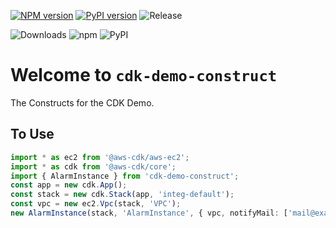 [![NPM version](https://badge.fury.io/js/cdk-demo-construct.svg)](https://badge.fury.io/js/cdk-demo-construct)
[![PyPI version](https://badge.fury.io/py/cdk-demo-construct.svg)](https://badge.fury.io/py/cdk-demo-construct)
![Release](https://github.com/neilkuan/cdk-demo-construct/workflows/release/badge.svg)

![Downloads](https://img.shields.io/badge/-DOWNLOADS:-brightgreen?color=gray)
![npm](https://img.shields.io/npm/dt/cdk-demo-construct?label=npm&color=orange)
![PyPI](https://img.shields.io/pypi/dm/cdk-demo-construct?label=pypi&color=blue)

# Welcome to `cdk-demo-construct`
The Constructs for the CDK Demo.

## To Use
```ts
import * as ec2 from '@aws-cdk/aws-ec2';
import * as cdk from '@aws-cdk/core';
import { AlarmInstance } from 'cdk-demo-construct';
const app = new cdk.App();
const stack = new cdk.Stack(app, 'integ-default');
const vpc = new ec2.Vpc(stack, 'VPC');
new AlarmInstance(stack, 'AlarmInstance', { vpc, notifyMail: ['mail@example.com'] });
```